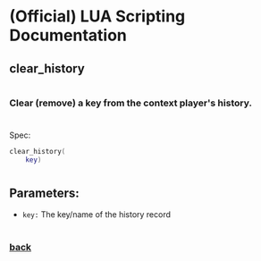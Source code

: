 
# (Official) LUA Scripting Documentation

## clear_history
#
### Clear (remove) a key from the context player's history.
#
Spec:
```lua
clear_history(
	key)
```
#
## Parameters:
- `key:` The key/name of the history record
#  

### [back](../history)
